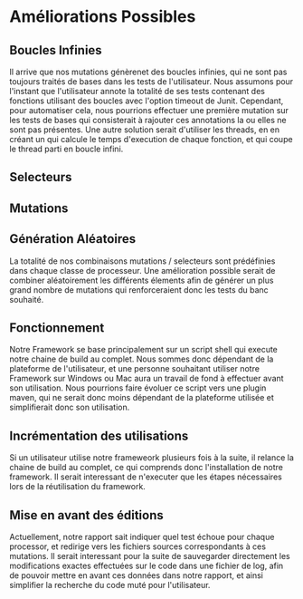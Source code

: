 # Améliorations Possibles

## Boucles Infinies

Il arrive que nos mutations génèrenet des boucles infinies, qui ne sont pas toujours traités de bases dans les tests de l'utilisateur.
Nous assumons pour l'instant que l'utilisateur annote la totalité de ses tests contenant des fonctions utilisant des boucles avec l'option timeout de Junit.
Cependant, pour automatiser cela, nous pourrions effectuer une première mutation sur les tests de bases qui consisterait à rajouter ces annotations la ou elles ne sont pas présentes.
Une autre solution serait d'utiliser les threads, en en créant un qui calcule le temps d'execution de chaque fonction, et qui coupe le thread parti en boucle infini.

## Selecteurs

## Mutations

## Génération Aléatoires

La totalité de nos combinaisons mutations / selecteurs sont prédéfinies dans chaque classe de processeur.
Une amélioration possible serait de combiner aléatoirement les différents élements afin de générer un plus grand nombre de mutations qui renforceraient donc les tests du banc souhaité.

## Fonctionnement

Notre Framework se base principalement sur un script shell qui execute notre chaine de build au complet.
Nous sommes donc dépendant de la plateforme de l'utilisateur, et une personne souhaitant utiliser notre Framework sur Windows ou Mac aura un travail de fond à effectuer avant son utilisation.
Nous pourrions faire évoluer ce script vers une plugin maven, qui ne serait donc moins dépendant de la plateforme utilisée et simplifierait donc son utilisation.

## Incrémentation des utilisations

Si un utilisateur utilise notre frameweork plusieurs fois à la suite, il relance la chaine de build au complet, ce qui comprends donc l'installation de notre framework.
Il serait interessant de n'executer que les étapes nécessaires lors de la réutilisation du framework.

## Mise en avant des éditions

Actuellement, notre rapport sait indiquer quel test échoue pour chaque processor, et redirige vers les fichiers sources correspondants à ces mutations.
Il serait interessant pour la suite de sauvegarder directement les modifications exactes effectuées sur le code dans une fichier de log, afin de pouvoir mettre en avant ces données dans notre rapport, et ainsi simplifier la recherche du code muté pour l'utilisateur.
